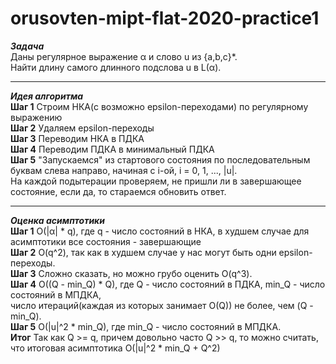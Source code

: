 # orusovten-mipt-flat-2020-practice1
***Задача***    
Даны регулярное выражение α и слово u из  {a,b,c}*.   
Найти длину самого длинного подслова u в L(α).
***
***Идея алгоритма***   
**Шаг 1** Строим НКА(с возможно epsilon-переходами) по регулярному выражению   
**Шаг 2** Удаляем epsilon-переходы   
**Шаг 3** Переводим НКА в ПДКА   
**Шаг 4** Переводим ПДКА в минимальный ПДКА   
**Шаг 5** "Запускаемся" из стартового состояния по последовательным буквам слева направо, начиная с i-ой, i = 0, 1, ..., |u|.   
На каждой подытерации проверяем, не пришли ли в завершающее состояние, если да, то стараемся обновить ответ.
***
***Оценка асимптотики***   
**Шаг 1** O(|α| * q), где q - число состояний в НКА, в худшем случае для асимптотики все cостояния - завершающие   
**Шаг 2** O(q^2), так как в худшем случае у нас могут быть одни epsilon-переходы.   
**Шаг 3** Сложно сказать, но можно грубо оценить O(q^3).   
**Шаг 4** O((Q - min_Q) * Q), где Q - число состояний в ПДКА, min_Q - число состояний в МПДКА,   
число итераций(каждая из которых занимает O(Q)) не более, чем (Q - min_Q).   
**Шаг 5** O(|u|^2 * min_Q), где min_Q - число состояний в МПДКА.   
**Итог** Так как Q >= q, причем довольно часто Q >> q, то можно считать, что итоговая асимптотика O(|u|^2 * min_Q + Q^2)
